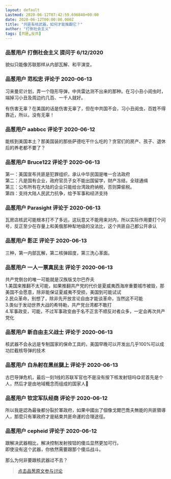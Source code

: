 ```yaml
---
layout: default
Lastmod: 2020-06-12T07:42:59.696848+00:00
date: 2020-06-12T00:00:00.000Z
title: "共匪有核武器，如何才能推翻它？"
author: "打倒社会主义"
tags: [共匪,反共]
---
```



### 品葱用户 **打倒社会主义** 提问于 6/12/2020
    
貌似只能像苏联那样从内部瓦解、和平演变。
    
                

### 品葱用户 **范松忠** 评论于 2020-06-13
        
习来曼尼计划，弄一个隐形导弹，中共雷达测不出来的那种。在习小丑小阅虫时，端掉习小丑及周边约几百、一千人就好。  
  
有伤害无辜？在美国的话是伤害无辜了，但在中共国不会，习小丑阅虫，百姓不得靠近，所以，没有无辜！
        
                

### 品葱用户 **aabbcc** 评论于 2020-06-12
        
能核到美国本土？那美国装的那些萨德吃干什么吃的？贪官们的房产、孩子、退休后的养老都不要了？
        
                

### 品葱用户 **Bruce122** 评论于 2020-06-13
        
第一：美国宣布共匪是犯罪组织，承认中华民国是唯一合法政府  
第二：凡是国有企业，政府官员子女不能出国留学，财产冻结，全球通缉  
第三：公布所有在大陆的企业只能给台湾政府纳税，否则算偷税。  
第四：支持大陆人民武力抗争，给予军事和经济支持
        
                

### 品葱用户 **Parasight** 评论于 2020-06-13
        
瓦房店核武可能根本打不了多远，这玩意又不能用来对内，所以实际作用要打个问号，反正至少在存量上和美俄那种犁地级的没法比，这个共匪自己都公开承认
        
                

### 品葱用户 **影正** 评论于 2020-06-13
        
三种，第一内部瓦解，第二核弹超度，第三洗心革面。
        
                

### 品葱用户 **一人一票真民主** 评论于 2020-06-13
        
共产党倒台的唯一可能就是汉族版戈尔巴乔夫  
1.美国来推翻不太可能，如果推翻共产党的代价是夏威夷西海岸重要城市被毁，那美国不会愿意，除非能保证夏威夷不受损，美国到可能试试  
2.民众革命，别想了，除非先开放言论自由才能谈革命，当然这不可能  
3.类似于发动世界大战的希特勒，共产党台湾都不敢打  
4.军事政变，可能，不过军事政变由于名不正言不顺反对者众多，一定会再次共产党化
        
                

### 品葱用户 **新自由主义战士** 评论于 2020-06-13
        
核武器不会永远是专制国家的保命工具的，美国早晚可以开发出几乎100%可以成功拦截核导弹的技术
        
                

### 品葱用户 **白糸射在黑丝腿上** 评论于 2020-06-13
        
古巴导弹危机，最后一刻1线的苏联军官也不是没有按下核发射钮吗😋尼首先是个人，然后才是由地域概念而组成的国家人🤔
        
                

### 品葱用户 **钦定军队经商** 评论于 2020-06-12
        
所以我是認為最後都分裂於軍政府，如果中國出了個像戈爾巴喬夫無能的共匪領導人，那麼只有軍政府才是結束共匪命運的合理途徑。
        
                

### 品葱用户 **cepheid** 评论于 2020-06-12
        
跟解决武器相比，解决控制发射按钮的傻瓜显然更加可行。  
即使没有这个武器，你依然需要跟那个傻瓜战斗。  
  
那么为何非要跟核武器过不去？
        
                





> [点击品葱原文参与讨论](https://pincong.rocks/question/27159)

